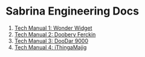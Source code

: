 # Sabrina Engineering Docs

1. [Tech Manual 1: Wonder Widget](https://howitbtecs.github.io/16-Sabrina-2/mdDocumentation/WonderWidget.html)
2. [Tech Manual 2: Doobery Ferckin](https://howitbtecs.github.io/16-Sabrina-2/mdDocumentation/DooberyFerckin.html)
3. [Tech Manual 3: DooDar 9000](https://howitbtecs.github.io/16-Sabrina-2/mdDocumentation/DooDar9000.html)
4. [Tech Manual 4: iThingaMajig](https://howitbtecs.github.io/16-Sabrina-2/mdDocumentation/iThingaMajig.html)